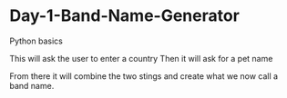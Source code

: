 # Day-1-Band-Name-Generator
Python basics

This will ask the user to enter a country
Then it will ask for a pet name 

From there it will combine the two stings and create what we now call a band name. 
